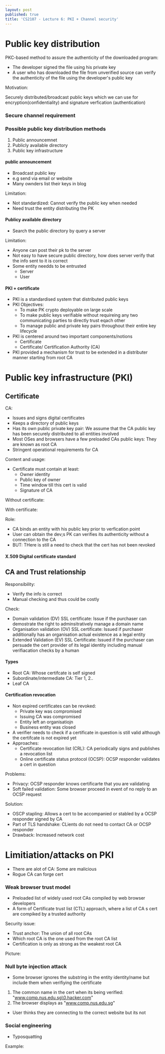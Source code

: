```yaml
---
layout: post
published: true
title: 'CS2107 - Lecture 6: PKI + Channel security'
---
```

# Public key distribution
PKC-based method to assure the authenticity of the downloaded program:
- The developer signed the file using his private key
- A user who has downloaded the file from unverified source can verify the authenticity of the file using the developer's public key

Motivation: 




Securely distributed/broadcast public keys which we can use for encryption(confidentiality) and signature verfication (authentication)

### Secure channel requirement


### Possible public key distribution methods
1. Public announcemnet
2. Publicly available directory
3. Public key infrastructure


#### public announcement
- Broadcast public key
- e.g send via email or website
- Many ownders list their keys in blog

Limitation:
- Not standardized: Cannot verify the public key when needed
- Need trust the entity distributing the PK

#### Publicy available directory
- Search the public directory by query a server


Limitation:
- Anyone can post their pk to the server
- Not easy to have secure public directory, how does server verify that the info sent to it is correct
- Some entity needds to be entrusted
	- Server
    - User

#### PKI + certificate
- PKI is a standardised system that distributed public keys
- PKI Objectives:
	- To make PK crypto deployable on large scale
    - To make public keys verifiable without requireing any two communicating parties to directly trust eqach other
    - To manage public and private key pairs throughout their entire key lifecycle
- PKI is centered around two important components/notions
	- Certificate
    - Certificate/ Certification Authority (CA)
- PKI provided a mechanism for trust to be extended in a distributer manner starting from root CA


# Public key infrastructure (PKI)
## Certificate

CA:
- Issues and signs digital certificates
- Keeps a directory of public keys
- Has its own public private key pair: We assume that the CA public key has been securely distributed to all entities involved
- Most OSes and browsers have a few preloaded CAs public keys: They are known as root CA
- Stringent operational requirements for CA


Content and usage:
- Certificate must contain at least:
	- Owner identity
    - Public key of owner
    - Time window till this cert is valid
    - Signature of CA
    
Without certificate:



With certificate:


Role:
- CA binds an entity with his public key prior to verfication point
- User can obtain the dev;s PK can verifies its authenticity without a connection to the CA
- BUT: THere is still a need to check that the cert has not been revoked


#### X.509 Digital certificate standard


## CA and Trust relationship

Responsibility:
- Verify the info is correct
- Manual checking and thus could be costly


Check:
- Domain validation (DV) SSL certificate: Issue if the purchaser can demostrate the right to adminsitratively manage a domain name
- Organisation validation (OV) SSL certificate: Issued if purchaser additionally has an organisation actual existence as a legal entity
- Extended Validation (EV) SSL Certificate: Issued if the purchaser can persuade the cert provider of its legal identity including manual verifiacation checks by a human


#### Types



- Root CA: Whose certifcate is self signed
- Subordinate/intermediate CA: Tier 1, 2..
- Leaf CA



#### Certification revocation
- Non expired certificates can be revoked:
	- Private key was compromised
    - Issuing CA was compromised
    - Entity left an organisatiojn
    - Business entity was closed
- A verifier needs to check if a certificate in question is still valid although the certifcate is not expired yet
- Approaches:
	- Certificate revocation list (CRL): CA periodically signs and publishes a revocation list
    - Online certificate status protocol (OCSP): OCSP responder validates a cert in question

Problems:
- Privacy: OCSP responder knows certificarte that you are validating
- Soft failed validation: Some browser proceed in event of no reply to an OCSP request


Solution:
- OSCP stapling: Allows a cert to be accompanied or stabled by a OCSP responder signed by CA
- Part of TLS handshake: CLients do not need to contact CA or OCSP responder
- Drawback: Increased network cost

# Limitiation/attacks on PKI
- There are alot of CA: Some are malicious
- Rogue CA can forge cert

### Weak browser trust model
- Preloaded list of widely used root CAs compiled by web browser developers
- A form of Certificate trust list (CTL) approach, where a list of CA s cert are compiked by a trusted authority


Security issue: 
- Trust anchor: The union of all root CAs
- Which root CA is the one used from the root CA list
- Certification is only as strong as the weakest root CA


Picture:


### Null byte injection attack
- Some browser ignores the substring in the entity identity/name but include them when verifiying the certificate
1. The common name in the cert when its being verified: "www.comp.nus.edu.sg\0.hacker.com"
2. The browser displays as "www.comp.nus.edu.sg"
- User thinks they are connecting to the correct website but its not


### Social engineering
- Typosquatting

Example:

